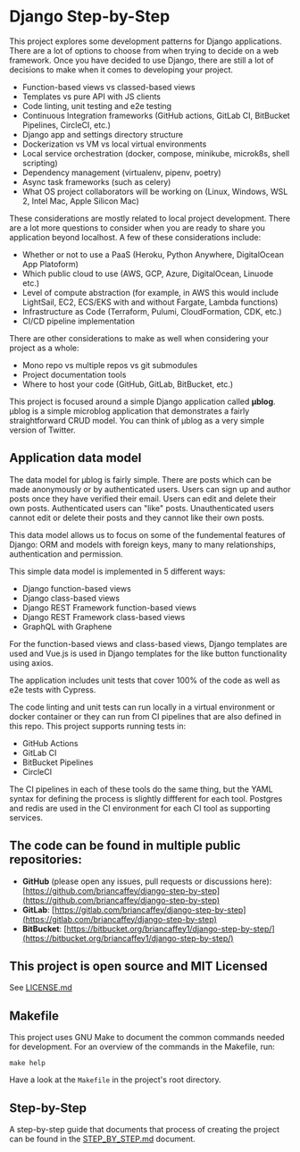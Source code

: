 # Django Step-by-Step

This project explores some development patterns for Django applications. There are a lot of options to choose from when trying to decide on a web framework. Once you have decided to use Django, there are still a lot of decisions to make when it comes to developing your project. 

- Function-based views vs classed-based views
- Templates vs pure API with JS clients
- Code linting, unit testing and e2e testing
- Continuous Integration frameworks (GitHub actions, GitLab CI, BitBucket Pipelines, CircleCI, etc.)
- Django app and settings directory structure
- Dockerization vs VM vs local virtual environments
- Local service orchestration (docker, compose, minikube, microk8s, shell scripting)
- Dependency management (virtualenv, pipenv, poetry)
- Async task frameworks (such as celery)
- What OS project collaborators will be working on (Linux, Windows, WSL 2, Intel Mac, Apple Silicon Mac)

These considerations are mostly related to local project development. There are a lot more questions to consider when you are ready to share you application beyond localhost. A few of these considerations include:

- Whether or not to use a PaaS (Heroku, Python Anywhere, DigitalOcean App Platoform)
- Which public cloud to use (AWS, GCP, Azure, DigitalOcean, Linuode etc.)
- Level of compute abstraction (for example, in AWS this would include LightSail, EC2, ECS/EKS with and without Fargate, Lambda functions)
- Infrastructure as Code (Terraform, Pulumi, CloudFormation, CDK, etc.)
- CI/CD pipeline implementation

There are other considerations to make as well when considering your project as a whole:

- Mono repo vs multiple repos vs git submodules
- Project documentation tools
- Where to host your code (GitHub, GitLab, BitBucket, etc.)

This project is focused around a simple Django application called **μblog**. μblog is a simple microblog application that demonstrates a fairly straightforward CRUD model. You can think of μblog as a very simple version of Twitter. 

## Application data model

The data model for μblog is fairly simple. There are posts which can be made anonymously or by authenticated users. Users can sign up and author posts once they have verified their email. Users can edit and delete their own posts. Authenticated users can "like" posts. Unauthenticated users cannot edit or delete their posts and they cannot like their own posts.

This data model allows us to focus on some of the fundemental features of Django: ORM and models with foreign keys, many to many relationships, authentication and permission. 

This simple data model is implemented in 5 different ways:

- Django function-based views
- Django class-based views
- Django REST Framework function-based views
- Django REST Framework class-based views 
- GraphQL with Graphene

For the function-based views and class-based views, Django templates are used and Vue.js is used in Django templates for the like button functionality using axios.

The application includes unit tests that cover 100% of the code as well as e2e tests with Cypress.

The code linting and unit tests can run locally in a virtual environment or docker container or they can run from CI pipelines that are also defined in this repo. This project supports running tests in:

- GitHub Actions
- GitLab CI
- BitBucket Pipelines
- CircleCI

The CI pipelines in each of these tools do the same thing, but the YAML syntax for defining the process is slightly diffferent for each tool. Postgres and redis are used in the CI environment for each CI tool as supporting services.

## The code can be found in multiple public repositories:

- **GitHub** (please open any issues, pull requests or discussions here): [https://github.com/briancaffey/django-step-by-step](https://github.com/briancaffey/django-step-by-step)
- **GitLab**: [https://gitlab.com/briancaffey/django-step-by-step](https://gitlab.com/briancaffey/django-step-by-step)
- **BitBucket**: [https://bitbucket.org/briancaffey1/django-step-by-step/](https://bitbucket.org/briancaffey1/django-step-by-step/)

## This project is open source and MIT Licensed

See [LICENSE.md](/LICENSE.md)

## Makefile

This project uses GNU Make to document the common commands needed for development. For an overview of the commands in the Makefile, run:

```
make help
```

Have a look at the `Makefile` in the project's root directory.

## Step-by-Step

A step-by-step guide that documents that process of creating the project can be found in the [STEP_BY_STEP.md](/STEP_BY_STEP.md) document.